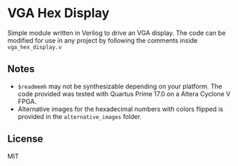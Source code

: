 # VGA Hex Display
Simple module written in Verilog to drive an VGA display. The code can be modified for use in any project by following the comments inside `vga_hex_display.v`
## Notes
- `$readmemh` may not be synthesizable depending on your platform. The code provided was tested with Quartus Prime 17.0 on a Altera Cyclone V FPGA.
- Alternative images for the hexadecimal numbers with colors flipped is provided in the `alternative_images` folder.

License
----
MIT
